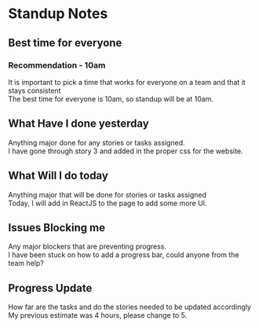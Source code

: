 # Standup Notes
## Best time for everyone
### Recommendation - 10am
It is important to pick a time that works for everyone on a team and that it stays consistent </br>
The best time for everyone is 10am, so standup will be at 10am.</br>
## What Have I done yesterday
Anything major done for any stories or tasks assigned.</br>
I have gone through story 3 and added in the proper css for the website.</br>
## What Will I do today
Anything major that will be done for stories or tasks assigned</br>
Today, I will add in ReactJS to the page to add some more UI.</br>
## Issues Blocking me
Any major blockers that are preventing progress.</br>
I have been stuck on how to add a progress bar, could anyone from the team help?</br>
## Progress Update
How far are the tasks and do the stories needed to be updated accordingly</br>
My previous estimate was 4 hours, please change to 5.</br>
